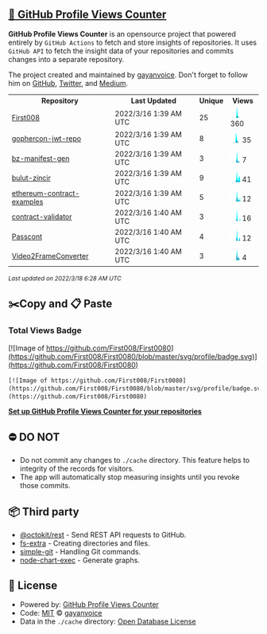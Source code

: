 ## [🚀 GitHub Profile Views Counter](https://github.com/gayanvoice/github-profile-views-counter)
**GitHub Profile Views Counter** is an opensource project that powered entirely by  `GitHub Actions` to fetch and store insights of repositories.
It uses `GitHub API` to fetch the insight data of your repositories and commits changes into a separate repository.

The project created and maintained by [gayanvoice](https://github.com/gayanvoice). Don't forget to follow him on [GitHub](https://github.com/gayanvoice), [Twitter](https://twitter.com/gayanvoice), and [Medium](https://gayanvoice.medium.com/).

<table>
	<tr>
		<th>
			Repository
		</th>
		<th>
			Last Updated
		</th>
		<th>
			Unique
		</th>
		<th>
			Views
		</th>
	</tr>
	<tr>
		<td>
			<a href="https://github.com/First008/First0080/tree/master/readme/348337317/year.md">
				First008
			</a>
		</td>
		<td>
			2022/3/16 1:39 AM UTC
		</td>
		<td>
			25
		</td>
		<td>
			<img alt="Response time graph" src="https://github.com/First008/First0080/raw/master/graph/348337317/small/year.png" height="20"> 360
		</td>
	</tr>
	<tr>
		<td>
			<a href="https://github.com/First008/First0080/tree/master/readme/422092179/year.md">
				gophercon-jwt-repo
			</a>
		</td>
		<td>
			2022/3/16 1:39 AM UTC
		</td>
		<td>
			8
		</td>
		<td>
			<img alt="Response time graph" src="https://github.com/First008/First0080/raw/master/graph/422092179/small/year.png" height="20"> 35
		</td>
	</tr>
	<tr>
		<td>
			<a href="https://github.com/First008/First0080/tree/master/readme/421164512/year.md">
				bz-manifest-gen
			</a>
		</td>
		<td>
			2022/3/16 1:39 AM UTC
		</td>
		<td>
			3
		</td>
		<td>
			<img alt="Response time graph" src="https://github.com/First008/First0080/raw/master/graph/421164512/small/year.png" height="20"> 7
		</td>
	</tr>
	<tr>
		<td>
			<a href="https://github.com/First008/First0080/tree/master/readme/421063547/year.md">
				bulut-zincir
			</a>
		</td>
		<td>
			2022/3/16 1:39 AM UTC
		</td>
		<td>
			9
		</td>
		<td>
			<img alt="Response time graph" src="https://github.com/First008/First0080/raw/master/graph/421063547/small/year.png" height="20"> 41
		</td>
	</tr>
	<tr>
		<td>
			<a href="https://github.com/First008/First0080/tree/master/readme/385502222/year.md">
				ethereum-contract-examples
			</a>
		</td>
		<td>
			2022/3/16 1:39 AM UTC
		</td>
		<td>
			5
		</td>
		<td>
			<img alt="Response time graph" src="https://github.com/First008/First0080/raw/master/graph/385502222/small/year.png" height="20"> 12
		</td>
	</tr>
	<tr>
		<td>
			<a href="https://github.com/First008/First0080/tree/master/readme/385501407/year.md">
				contract-validator
			</a>
		</td>
		<td>
			2022/3/16 1:40 AM UTC
		</td>
		<td>
			3
		</td>
		<td>
			<img alt="Response time graph" src="https://github.com/First008/First0080/raw/master/graph/385501407/small/year.png" height="20"> 16
		</td>
	</tr>
	<tr>
		<td>
			<a href="https://github.com/First008/First0080/tree/master/readme/381924543/year.md">
				Passcont
			</a>
		</td>
		<td>
			2022/3/16 1:40 AM UTC
		</td>
		<td>
			4
		</td>
		<td>
			<img alt="Response time graph" src="https://github.com/First008/First0080/raw/master/graph/381924543/small/year.png" height="20"> 12
		</td>
	</tr>
	<tr>
		<td>
			<a href="https://github.com/First008/First0080/tree/master/readme/350683139/year.md">
				Video2FrameConverter
			</a>
		</td>
		<td>
			2022/3/16 1:40 AM UTC
		</td>
		<td>
			3
		</td>
		<td>
			<img alt="Response time graph" src="https://github.com/First008/First0080/raw/master/graph/350683139/small/year.png" height="20"> 4
		</td>
	</tr>
</table>

<small><i>Last updated on 2022/3/18 6:28 AM UTC</i></small>

## ✂️Copy and 📋 Paste
### Total Views Badge
[![Image of https://github.com/First008/First0080](https://github.com/First008/First0080/blob/master/svg/profile/badge.svg)](https://github.com/First008/First0080)

```readme
[![Image of https://github.com/First008/First0080](https://github.com/First008/First0080/blob/master/svg/profile/badge.svg)](https://github.com/First008/First0080)
```
[**Set up GitHub Profile Views Counter for your repositories**](https://github.com/gayanvoice/github-profile-views-counter)
## ⛔ DO NOT
- Do not commit any changes to `./cache` directory. This feature helps to integrity of the records for visitors.
- The app will automatically stop measuring insights until you revoke those commits.
## 📦 Third party

- [@octokit/rest](https://www.npmjs.com/package/@octokit/rest) - Send REST API requests to GitHub.
- [fs-extra](https://www.npmjs.com/package/fs-extra) - Creating directories and files.
- [simple-git](https://www.npmjs.com/package/simple-git) - Handling Git commands.
- [node-chart-exec](https://www.npmjs.com/package/node-chart-exec) - Generate graphs.
## 📄 License
- Powered by: [GitHub Profile Views Counter](https://github.com/gayanvoice/github-profile-views-counter)
- Code: [MIT](./LICENSE) © [gayanvoice](https://github.com/gayanvoice)
- Data in the `./cache` directory: [Open Database License](https://opendatacommons.org/licenses/odbl/1-0/)